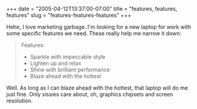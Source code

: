+++
date = "2005-04-12T13:37:00-07:00"
title = "features, features, features"
slug = "features-features-features"
+++


Hehe, I love marketing garbage. I'm looking for a new laptop for work with some specific features we need.
These really help me narrow it down:

> Features:
>
> * Sparkle with impeccable style
> * Lighten up and relax
> * Shine with brilliant performance
> * Blaze ahead with the hottest

Well. As long as I can blaze ahead with the hottest, that laptop will do me just fine. Only sissies care about, oh, graphics chipsets and screen resolution.
